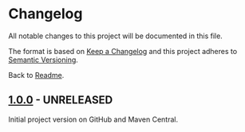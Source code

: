 # Changelog

All notable changes to this project will be documented in this file.

The format is based on [Keep a Changelog](http://keepachangelog.com/en/1.0.0/)
and this project adheres to [Semantic Versioning](http://semver.org/spec/v2.0.0.html).

Back to [Readme](README.md).

## [1.0.0] - UNRELEASED

Initial project version on GitHub and Maven Central.

[1.0.0]: https://github.com/bischoffdev/sandboy/tree/1.0.0
